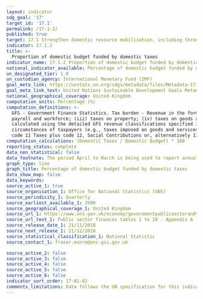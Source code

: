 ```yaml
---
layout: indicator
sdg_goal: '17'
target_id: '17.1'
permalink: /17-1-2/
published: true
target: 17.1 Strengthen domestic resource mobilization, including through international support to developing countries, to improve domestic capacity for tax and other revenue collection
indicator: 17.1.2
title: >-
  Proportion of domestic budget funded by domestic taxes
indicator_name: 17.1.2 Proportion of domestic budget funded by domestic taxes
national_indicator_available: Percentage of domestic budget funded by domestic taxes
un_designated_tier: 1.0
un_custodian_agency: International Monetary Fund (IMF)
goal_meta_link: https://unstats.un.org/sdgs/metadata/files/Metadata-17-01-02.pdf
goal_meta_link_text: United Nations Sustainable Development Goals Metadata (PDF 469 KB)
national_geographical_coverage: United Kingdom
computation_units: Percentage (%)
computation_definitions: >-
  GFS - Government Finance Statistics. Tax burden - Revenue in the form of taxes as defined under government finance statistics (GFS) code 11 as a share of total revenue. In GFS, taxes are classified into six major categories - (i) taxes on income, profits, and capital gains; (ii) taxes on
  payroll and workforce; (iii) taxes on property; (iv) taxes on goods and services; (v) taxes on international trade and transactions; and (vi) other taxes. Tax burden concept may be disaggregated into the complementary concepts of 'direct taxes' and 'indirect taxes'. both concepts can be
  calculated using the detailed GFS revenue classifications specified in the UN metadata. “Direct taxes” that take into account individual circumstances of taxpayers (e.g., taxes on individual and corporate income). “Indirect taxes” or taxes that do not take into account individual
  circumstances of taxpayers (e.g., taxes imposed on goods and services), which can be calculated from the following detailed GFS revenue classifications. Tax burden is directly related to the wider concept of fiscal burden, which can be derived from combining two GFSM 2014 revenue codes -
  code 11 Taxes plus code 12, Social Contributions or, alternatively 11+121+122.
computation_calculations: (Domestic Taxes / Domestic Budget) * 100
reporting_status: complete
data_non_statistical: false
data_footnote: The period April to March is being used to report annual data. The date on the X axis is the year at the start of the period
graph_type: line
graph_title: Percentage of domestic budget funded by domestic taxes
data_show_map: false
data_keywords:  
source_active_1: true
source_organisation_1: Office for National Statistics (ONS)
source_periodicity_1: Quarterly
source_earliest_available_1: 1990
source_geographical_coverage_1: United Kingdom
source_url_1: https://www.ons.gov.uk/economy/governmentpublicsectorandtaxes/publicsectorfinance/datasets/publicsectorfinancesappendixatables110
source_url_text_1: Public sector finances tables 1 to 10 - Appendix A
source_release_date_1: 21/11/2018
source_next_release_1: 21/12/2018
source_statistical_classification_1: National Statistic
source_contact_1: fraser.munro@ons.gsi.gov.uk 

source_active_2: false
source_active_3: false
source_active_4: false
source_active_5: false
source_active_6: false
indicator_sort_order: 17-01-02
comments_limitations: Data follows the UN specification for this indicator. This indicator has been identified in collaboration with topic experts.
---
```

